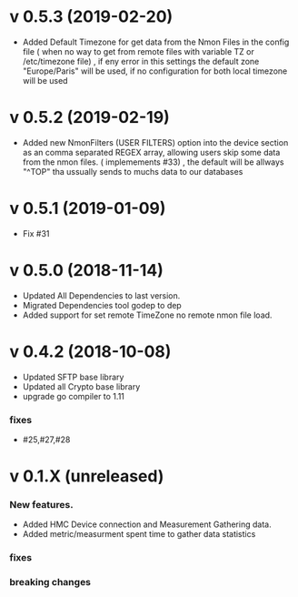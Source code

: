 # v 0.5.3 (2019-02-20)

* Added Default Timezone for get data from the Nmon Files in the config file  ( when no way to get from remote files with variable TZ or /etc/timezone file) , if eny error in this settings the  default zone "Europe/Paris" will be used, if no configuration for both local timezone will be used

# v 0.5.2 (2019-02-19)

* Added new NmonFilters (USER FILTERS) option into the device section as an comma separated REGEX array, allowing users skip some data from the nmon files. ( implemements #33) , the default will be allways "^TOP" tha ussually sends to muchs data to our databases

# v 0.5.1 (2019-01-09)

* Fix #31


# v 0.5.0 (2018-11-14)

* Updated All Dependencies to last version.
* Migrated Dependencies tool godep to dep
* Added support for set remote TimeZone no remote nmon file load.


# v 0.4.2 (2018-10-08)

* Updated SFTP base library
* Updated all Crypto base library
* upgrade go compiler to 1.11

### fixes

* #25,#27,#28

# v 0.1.X  (unreleased)
### New features.
*  Added HMC Device connection and Measurement Gathering data.
*  Added  metric/measurment spent time to gather data statistics 

### fixes

### breaking changes

